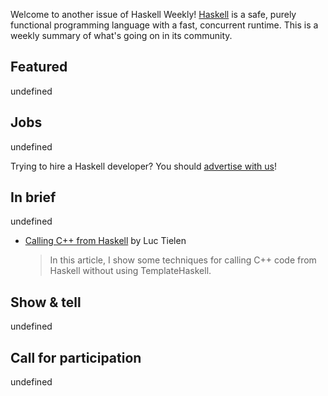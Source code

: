 Welcome to another issue of Haskell Weekly!
[Haskell](https://www.haskell.org) is a safe, purely functional programming language with a fast, concurrent runtime.
This is a weekly summary of what's going on in its community.

## Featured

undefined

## Jobs

undefined

Trying to hire a Haskell developer?
You should [advertise with us](https://haskellweekly.news/advertising.html)!

## In brief

undefined

- [Calling C++ from Haskell](https://luctielen.com/posts/calling_cpp_from_haskell/) by Luc Tielen
  > In this article, I show some techniques for calling C++ code from Haskell without using TemplateHaskell.

## Show & tell

undefined

## Call for participation

undefined
